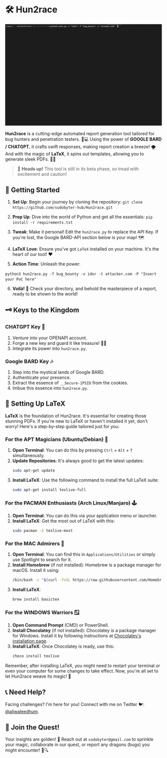 # 🛠️ Hun2race 

![Hun2race](hun2race.gif)

**Hun2race** is a cutting-edge automated report generation tool tailored for bug hunters and penetration testers. 🐜💻 Using the power of **GOOGLE BARD / CHATGPT**, it crafts swift responses, making report creation a breeze! 🌪️ And with the magic of **LaTeX**, it spins out templates, allowing you to generate sleek PDFs. 📄✨

> 🚨 **Heads up!** This tool is still in its beta phase, so tread with excitement and caution!

## 🚀 Getting Started

1. **Set Up**: Begin your journey by cloning the repository:
`git clone https://github.com/sudobyter-hub/Hun2race.git`

2. **Prep Up**: Dive into the world of Python and get all the essentials:
`pip install -r requirements.txt`


3. **Tweak**: Make it personal! Edit the `hun2race.py` to replace the API Key. If you're lost, the Google BARD-API section below is your map! 🗺️

4. **LaTeX Love**: Ensure you've got `LaTeX` installed on your machine. It's the heart of our tool! ❤️

5. **Action Time**: Unleash the power:

`python3 hun2race.py -f bug_bounty -v idor -t attacker.com -P "Insert your PoC here"`


6. **Voilà!** 🎉 Check your directory, and behold the masterpiece of a report, ready to be shown to the world!

## 🗝️ Keys to the Kingdom 

### CHATGPT Key 🔐

1. Venture into your OPENAPI account.
2. Forge a new key and guard it like treasure! 🏴‍☠️
3. Integrate its power into `hun2race.py`.

### Google BARD Key 🎶

1. Step into the mystical lands of Google BARD.
2. Authenticate your presence.
3. Extract the essence of `__Secure-1PSID` from the cookies.
4. Imbue this essence into `hun2race.py`.

## 📖 Setting Up LaTeX 

**LaTeX** is the foundation of Hun2race. It's essential for creating those stunning PDFs. If you're new to LaTeX or haven't installed it yet, don't worry! Here's a step-by-step guide tailored just for you:

### For the APT Magicians (Ubuntu/Debian) 🧙

1. **Open Terminal**: You can do this by pressing `Ctrl` + `Alt` + `T` simultaneously.
2. **Update Repositories**: It's always good to get the latest updates:
   ```bash
   sudo apt-get update
   ```
3. **Install LaTeX**: Use the following command to install the full LaTeX suite:
   ```bash
   sudo apt-get install texlive-full
   ```

### For the PACMAN Enthusiasts (Arch Linux/Manjaro) 🕹️

1. **Open Terminal**: You can do this via your application menu or launcher.
2. **Install LaTeX**: Get the most out of LaTeX with this:
   ```bash
   sudo pacman -S texlive-most
   ```

### For the MAC Admirers 🍎

1. **Open Terminal**: You can find this in `Applications/Utilities` or simply use Spotlight to search for it.
2. **Install Homebrew** (if not installed): Homebrew is a package manager for macOS. Install it using:
   ```bash
   /bin/bash -c "$(curl -fsSL https://raw.githubusercontent.com/Homebrew/install/HEAD/install.sh)"
   ```
3. **Install LaTeX**:
   ```bash
   brew install basictex
   ```

### For the WINDOWS Warriors 🪟

1. **Open Command Prompt** (CMD) or PowerShell.
2. **Install Chocolatey** (if not installed): Chocolatey is a package manager for Windows. Install it by following instructions at [Chocolatey's installation page](https://chocolatey.org/install).
3. **Install LaTeX**: Once Chocolatey is ready, use this:
   ```bash
   choco install texlive
   ```

Remember, after installing LaTeX, you might need to restart your terminal or even your computer for some changes to take effect. Now, you're all set to let Hun2race weave its magic! 🌟


## 📞 Need Help? 

Facing challenges? I'm here for you! Connect with me on Twitter 🐦: [@aliwaleedhum](https://www.twitter.com/aliwaleedhum).

## 🤝 Join the Quest!

Your insights are golden! 🌟 Reach out at `sudobyter@gmail.com` to sprinkle your magic, collaborate in our quest, or report any dragons (bugs) you might encounter! 🐉🔍






